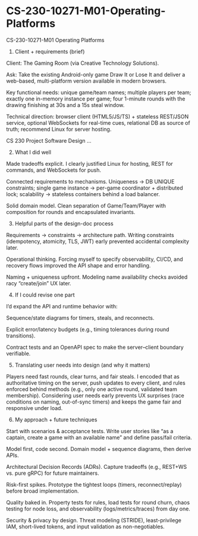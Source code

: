 # CS-230-10271-M01-Operating-Platforms
CS-230-10271-M01 Operating Platforms


1) Client + requirements (brief)

Client: The Gaming Room (via Creative Technology Solutions).

Ask: Take the existing Android-only game Draw It or Lose It and deliver a web-based, multi-platform version available in modern browsers.

Key functional needs: unique game/team names; multiple players per team; exactly one in-memory instance per game; four 1-minute rounds with the drawing finishing at 30s and a 15s steal window.

Technical direction: browser client (HTML5/JS/TS) + stateless REST/JSON service, optional WebSockets for real-time cues, relational DB as source of truth; recommend Linux for server hosting. 

CS 230 Project Software Design …

2) What I did well

Made tradeoffs explicit. I clearly justified Linux for hosting, REST for commands, and WebSockets for push.

Connected requirements to mechanisms. Uniqueness → DB UNIQUE constraints; single game instance → per-game coordinator + distributed lock; scalability → stateless containers behind a load balancer.

Solid domain model. Clean separation of Game/Team/Player with composition for rounds and encapsulated invariants.

3) Helpful parts of the design-doc process

Requirements → constraints → architecture path. Writing constraints (idempotency, atomicity, TLS, JWT) early prevented accidental complexity later.

Operational thinking. Forcing myself to specify observability, CI/CD, and recovery flows improved the API shape and error handling.

Naming + uniqueness upfront. Modeling name availability checks avoided racy “create/join” UX later.

4) If I could revise one part

I’d expand the API and runtime behavior with:

Sequence/state diagrams for timers, steals, and reconnects.

Explicit error/latency budgets (e.g., timing tolerances during round transitions).

Contract tests and an OpenAPI spec to make the server–client boundary verifiable.

5) Translating user needs into design (and why it matters)

Players need fast rounds, clear turns, and fair steals. I encoded that as authoritative timing on the server, push updates to every client, and rules enforced behind methods (e.g., only one active round, validated team membership). Considering user needs early prevents UX surprises (race conditions on naming, out-of-sync timers) and keeps the game fair and responsive under load.

6) My approach + future techniques

Start with scenarios & acceptance tests. Write user stories like “as a captain, create a game with an available name” and define pass/fail criteria.

Model first, code second. Domain model + sequence diagrams, then derive APIs.

Architectural Decision Records (ADRs). Capture tradeoffs (e.g., REST+WS vs. pure gRPC) for future maintainers.

Risk-first spikes. Prototype the tightest loops (timers, reconnect/replay) before broad implementation.

Quality baked in. Property tests for rules, load tests for round churn, chaos testing for node loss, and observability (logs/metrics/traces) from day one.

Security & privacy by design. Threat modeling (STRIDE), least-privilege IAM, short-lived tokens, and input validation as non-negotiables.

